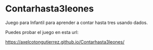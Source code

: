 # Contarhasta3leones
Juego para Infantil para aprender a contar hasta tres usando dados.

Puedes probar el juego en esta url:

https://axelcotongutierrez.github.io/Contarhasta3leones/
